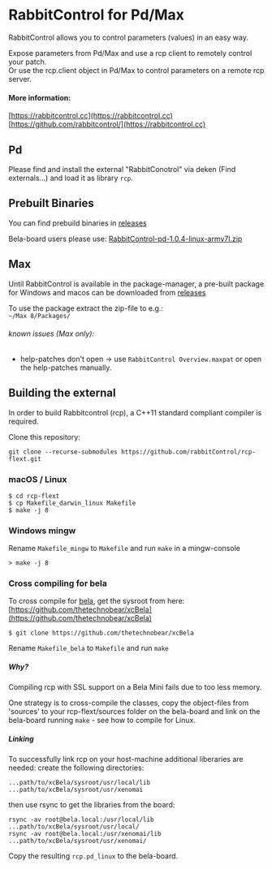 # RabbitControl for Pd/Max

RabbitControl allows you to control parameters (values) in an easy way.

Expose parameters from Pd/Max and use a rcp client to remotely control your patch.  
Or use the rcp.client object in Pd/Max to control parameters on a remote rcp server.

#### More information:
[https://rabbitcontrol.cc](https://rabbitcontrol.cc)  
[https://github.com/rabbitcontrol/](https://rabbitcontrol.cc)


## Pd

Please find and install the external "RabbitConotrol" via deken (Find externals...) and load it as library `rcp`.


## Prebuilt Binaries

You can find prebuild binaries in [releases](./releases)

Bela-board users please use: [RabbitControl-pd-1.0.4-linux-armv7l.zip](https://github.com/rabbitControl/rcp-flext/releases/download/v1.0.4/RabbitControl-pd-1.0.4-linux-armv7l.zip)

## Max

Until RabbitControl is available in the package-manager, a pre-built package for Windows and macos can be downloaded from [releases](./releases)

To use the package extract the zip-file to e.g.:  
`~/Max 8/Packages/`

###### known issues (Max only):
- help-patches don't open -> use `RabbitControl Overview.maxpat` or open the help-patches manually.


## Building the external

In order to build Rabbitcontrol (rcp), a C++11 standard compliant compiler is required.

Clone this repository:

```
git clone --recurse-submodules https://github.com/rabbitControl/rcp-flext.git
```

### macOS / Linux

```
$ cd rcp-flext
$ cp Makefile_darwin_linux Makefile
$ make -j 8
```

### Windows mingw

Rename `Makefile_mingw` to `Makefile` and run `make` in a mingw-console

```
> make -j 8
```

### Cross compiling for bela

To cross compile for [bela](https://bela.io/), get the sysroot from here:  
[https://github.com/thetechnobear/xcBela](https://github.com/thetechnobear/xcBela)

`$ git clone https://github.com/thetechnobear/xcBela`

Rename `Makefile_bela` to `Makefile` and run `make`

##### Why?

Compiling rcp with SSL support on a Bela Mini fails due to too less memory.

One strategy is to cross-compile the classes, copy the object-files from 'sources' to your rcp-flext/sources folder on the bela-board and link on the bela-board running `make` - see how to compile for Linux.

##### Linking

To successfully link rcp on your host-machine additional liberaries are needed:
create the following directories:

```
...path/to/xcBela/sysroot/usr/local/lib
...path/to/xcBela/sysroot/usr/xenomai
```

then use rsync to get the libraries from the board:

```
rsync -av root@bela.local:/usr/local/lib ...path/to/xcBela/sysroot/usr/local/
rsync -av root@bela.local:/usr/xenomai/lib ...path/to/xcBela/sysroot/usr/xenomai/
```

Copy the resulting `rcp.pd_linux` to the bela-board.
